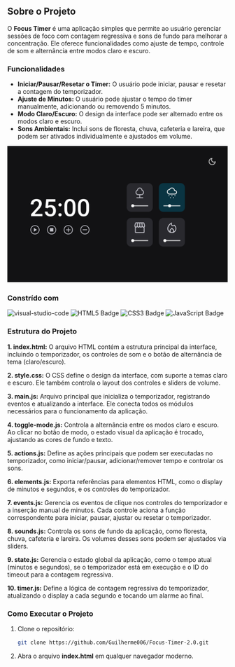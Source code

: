 ## Sobre o Projeto

O **Focus Timer** é uma aplicação simples que permite ao usuário gerenciar sessões de foco com contagem regressiva e sons de fundo para melhorar a concentração. Ele oferece funcionalidades como ajuste de tempo, controle de som e alternância entre modos claro e escuro.

### Funcionalidades

- **Iniciar/Pausar/Resetar o Timer:** O usuário pode iniciar, pausar e resetar a contagem do temporizador.
- **Ajuste de Minutos:** O usuário pode ajustar o tempo do timer manualmente, adicionando ou removendo 5 minutos.
- **Modo Claro/Escuro:** O design da interface pode ser alternado entre os modos claro e escuro.
- **Sons Ambientais:** Inclui sons de floresta, chuva, cafeteria e lareira, que podem ser ativados individualmente e ajustados em volume.

![focus-timer-image]

### Constrído com

![visual-studio-code]
![HTML5 Badge]
![CSS3 Badge]
![JavaScript Badge]

### Estrutura do Projeto

**1. index.html:** O arquivo HTML contém a estrutura principal da interface, incluindo o temporizador, os controles de som e o botão de alternância de tema (claro/escuro).

**2. style.css:** O CSS define o design da interface, com suporte a temas claro e escuro. Ele também controla o layout dos controles e sliders de volume.

**3. main.js:** Arquivo principal que inicializa o temporizador, registrando eventos e atualizando a interface. Ele conecta todos os módulos necessários para o funcionamento da aplicação.

**4. toggle-mode.js:** Controla a alternância entre os modos claro e escuro. Ao clicar no botão de modo, o estado visual da aplicação é trocado, ajustando as cores de fundo e texto.

**5. actions.js:** Define as ações principais que podem ser executadas no temporizador, como iniciar/pausar, adicionar/remover tempo e controlar os sons.

**6. elements.js:** Exporta referências para elementos HTML, como o display de minutos e segundos, e os controles do temporizador.

**7. events.js:** Gerencia os eventos de clique nos controles do temporizador e a inserção manual de minutos. Cada controle aciona a função correspondente para iniciar, pausar, ajustar ou resetar o temporizador.

**8. sounds.js:** Controla os sons de fundo da aplicação, como floresta, chuva, cafeteria e lareira. Os volumes desses sons podem ser ajustados via sliders.

**9. state.js:** Gerencia o estado global da aplicação, como o tempo atual (minutos e segundos), se o temporizador está em execução e o ID do timeout para a contagem regressiva.

**10. timer.js:** Define a lógica de contagem regressiva do temporizador, atualizando o display a cada segundo e tocando um alarme ao final.

### Como Executar o Projeto

1. Clone o repositório:

   ```sh
   git clone https://github.com/Guilherme006/Focus-Timer-2.0.git
   ```

2. Abra o arquivo **index.html** em qualquer navegador moderno.


<!-- Badges -->
[visual-studio-code]: https://img.shields.io/badge/Visual%20Studio%20Code-007ACC?logo=visualstudiocode&logoColor=fff&style=for-the-badge
[HTML5 Badge]: https://img.shields.io/badge/HTML5-E34F26?logo=html5&logoColor=fff&style=for-the-badge
[CSS3 Badge]: https://img.shields.io/badge/CSS3-1572B6?logo=css3&logoColor=fff&style=for-the-badge
[JavaScript Badge]: https://img.shields.io/badge/JavaScript-F7DF1E?logo=javascript&logoColor=fff&style=for-the-badge

<!-- Images -->
[focus-timer-image]: /image/focus_timer.png
